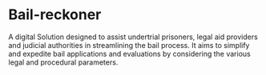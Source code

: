 # Bail-reckoner
A digital Solution designed to assist undertrial prisoners, legal aid providers and judicial authorities in streamlining the bail process. It aims to simplify and expedite bail applications and evaluations by considering the various legal and procedural parameters.
